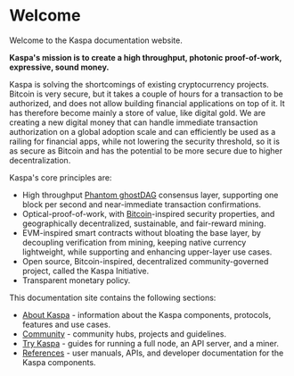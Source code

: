 # Welcome

Welcome to the Kaspa documentation website.

**Kaspa's mission is to create a high throughput, photonic proof-of-work, expressive, sound money.**

Kaspa is solving the shortcomings of existing cryptocurrency projects. Bitcoin is very secure, but it takes a couple of hours for a transaction to be authorized, and does not allow building financial applications on top of it. It has therefore become mainly a store of value, like digital gold. We are creating a new digital money that can handle immediate transaction authorization on a global adoption scale and can efficiently be used as a railing for financial apps, while not lowering the security threshold, so it is as secure as Bitcoin and has the potential to be more secure due to higher decentralization.

Kaspa's core principles are:

* High throughput [Phantom ghostDAG](https://eprint.iacr.org/2018/104.pdf) consensus layer, supporting one block per second and near-immediate transaction confirmations.
* Optical-proof-of-work, with [Bitcoin](https://bitcoin.org/bitcoin.pdf)-inspired security properties, and geographically decentralized, sustainable, and fair-reward mining.
* EVM-inspired smart contracts without bloating the base layer, by decoupling verification from mining, keeping native currency lightweight, while supporting and enhancing upper-layer use cases.
* Open source, Bitcoin-inspired, decentralized community-governed project, called the Kaspa Initiative.
* Transparent monetary policy.

This documentation site contains the following sections:

* [About Kaspa](about-kaspa/kaspa-overview/) - information about the Kaspa components, protocols, features and use cases.
* [Community](community/community-guide/) - community hubs, projects and guidelines.
* [Try Kaspa](try-kaspa/components.md) - guides for running a full node, an API server, and a miner.
* [References](reference/api-architecture.md) - user manuals, APIs, and developer documentation for the Kaspa components.

